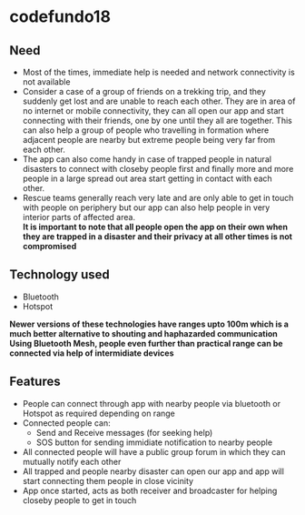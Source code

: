 # codefundo18

## Need
* Most of the times, immediate help is needed and network connectivity is not available 
* Consider a case of a group of friends on a trekking trip, and they suddenly get lost and are unable to reach each other. They are in area of no internet or mobile connectivity, they can all open our app and start connecting with their friends, one by one until they all are together. This can also help a group of people who travelling in formation where adjacent people are nearby but extreme people being very far from each other.
* The app can also come handy in case of trapped people in natural disasters to connect with closeby people first and finally more and more people in a large spread out area start getting in contact with each other.
* Rescue teams generally reach very late and are only able to get in touch with people on periphery but our app can also help people in very interior parts of affected area.    
**It is important to note that all people open the app on their own when they are trapped in a disaster and their privacy at all other times is not compromised**
## Technology used 
* Bluetooth 
* Hotspot  

**Newer versions of these technologies have ranges upto 100m which is a much better alternative to shouting and haphazarded communication  
Using Bluetooth Mesh, people even further than practical range can be connected via help of intermidiate devices**
## Features
* People can connect through app with nearby people via bluetooth or Hotspot as required depending on range
* Connected people can:
  - Send and Receive messages (for seeking help) 
  - SOS button for sending immidiate notification to nearby people
* All connected people will have a public group forum in which they can mutually notify each other 
* All trapped and people nearby disaster can open our app and app will start connecting them people in close vicinity
* App once started, acts as both receiver and broadcaster for helping closeby people to get in touch
